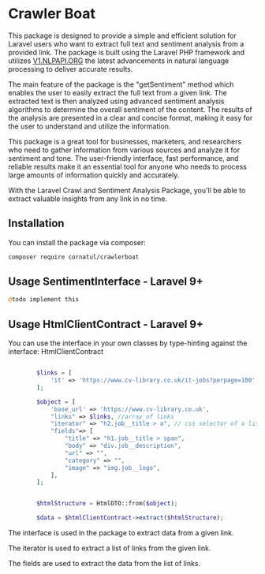 # Crawler Boat

This package is designed to provide a simple and efficient solution for Laravel users who want to extract full text and sentiment analysis from a provided link.
The package is built using the Laravel PHP framework and utilizes [V1.NLPAPI.ORG](https://v1.nlpapi.org/docs) the latest advancements in natural language processing to deliver accurate results.

The main feature of the package is the "getSentiment" method which enables the user to easily extract the full text from a given link.
The extracted text is then analyzed using advanced sentiment analysis algorithms to determine the overall sentiment of the content.
The results of the analysis are presented in a clear and concise format, making it easy for the user to understand and utilize the information.

This package is a great tool for businesses, marketers, and researchers who need to gather information from various sources and analyze it for sentiment and tone.
The user-friendly interface, fast performance, and reliable results make it an essential tool for anyone who needs to process large amounts of information quickly and accurately.

With the Laravel Crawl and Sentiment Analysis Package, you'll be able to extract valuable insights from any link in no time.

## Installation

You can install the package via composer:

```bash
composer require cornatul/crawlerboat
```

## Usage SentimentInterface -  Laravel 9+

```php
@todo implement this
```

## Usage HtmlClientContract -  Laravel 9+

You can use the interface in your own classes by type-hinting against the interface: HtmlClientContract


```php

        $links = [
            'it' => 'https://www.cv-library.co.uk/it-jobs?perpage=100',
        ];

        $object = [
            'base_url' => 'https://www.cv-library.co.uk',
            "links" => $links, //array of links
            "iterator" => "h2.job__title > a", // css selector of a list of links to crawl
            "fields"=> [
                "title" => "h1.job__title > span",
                "body" => "div.job__description",
                "url" => "",
                "category" => "",
                "image" => "img.job__logo",
            ],
        ];


        $htmlStructure = HtmlDTO::from($object);

        $data = $htmlClientContract->extract($htmlStructure);
```
The interface is used in the package to extract data from a given link.

The iterator is used to extract a list of links from the given link.

The fields are used to extract the data from the list of links.

